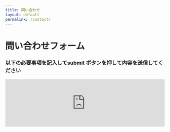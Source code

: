 ```yaml
---
title: 問い合わせ
layout: default
permalink: /contact/
---
```


# 問い合わせフォーム
### 以下の必要事項を記入してsubmit ボタンを押して内容を送信してください

<iframe style="border:none;width:100%;" id="form-database-cwxjcn" src="https://noteforms.com/forms/form-database-cwxjcn"></iframe><script type="text/javascript" onload="initEmbed('form-database-cwxjcn')" src="https://noteforms.com/widgets/iframe.min.js"></script>
